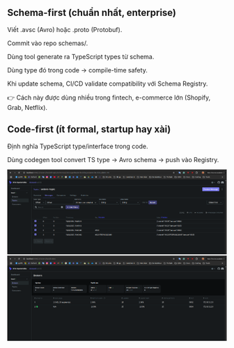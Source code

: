 ## Schema-first (chuẩn nhất, enterprise)

Viết .avsc (Avro) hoặc .proto (Protobuf).

Commit vào repo schemas/.

Dùng tool generate ra TypeScript types từ schema.

Dùng type đó trong code → compile-time safety.

Khi update schema, CI/CD validate compatibility với Schema Registry.

👉 Cách này được dùng nhiều trong fintech, e-commerce lớn (Shopify, Grab, Netflix).

## Code-first (ít formal, startup hay xài)

Định nghĩa TypeScript type/interface trong code.

Dùng codegen tool convert TS type → Avro schema → push vào Registry.

![alt text](image.png)
![alt text](image-1.png)